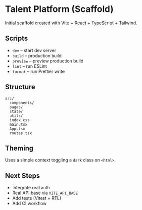 # Talent Platform (Scaffold)

Initial scaffold created with Vite + React + TypeScript + Tailwind.

## Scripts

- `dev` – start dev server
- `build` – production build
- `preview` – preview production build
- `lint` – run ESLint
- `format` – run Prettier write

## Structure

```
src/
  components/
  pages/
  state/
  utils/
  index.css
  main.tsx
  App.tsx
  routes.tsx
```

## Theming

Uses a simple context toggling a `dark` class on `<html>`.

## Next Steps

- Integrate real auth
- Real API base via `VITE_API_BASE`
- Add tests (Vitest + RTL)
- Add CI workflow
